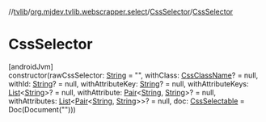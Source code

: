 //[tvlib](../../../index.md)/[org.mjdev.tvlib.webscrapper.select](../index.md)/[CssSelector](index.md)/[CssSelector](-css-selector.md)

# CssSelector

[androidJvm]\
constructor(rawCssSelector: [String](https://kotlinlang.org/api/latest/jvm/stdlib/kotlin/-string/index.html) = &quot;&quot;, withClass: [CssClassName](../index.md#-1154234121%2FClasslikes%2F-1596939238)? = null, withId: [String](https://kotlinlang.org/api/latest/jvm/stdlib/kotlin/-string/index.html)? = null, withAttributeKey: [String](https://kotlinlang.org/api/latest/jvm/stdlib/kotlin/-string/index.html)? = null, withAttributeKeys: [List](https://kotlinlang.org/api/latest/jvm/stdlib/kotlin.collections/-list/index.html)&lt;[String](https://kotlinlang.org/api/latest/jvm/stdlib/kotlin/-string/index.html)&gt;? = null, withAttribute: [Pair](https://kotlinlang.org/api/latest/jvm/stdlib/kotlin/-pair/index.html)&lt;[String](https://kotlinlang.org/api/latest/jvm/stdlib/kotlin/-string/index.html), [String](https://kotlinlang.org/api/latest/jvm/stdlib/kotlin/-string/index.html)&gt;? = null, withAttributes: [List](https://kotlinlang.org/api/latest/jvm/stdlib/kotlin.collections/-list/index.html)&lt;[Pair](https://kotlinlang.org/api/latest/jvm/stdlib/kotlin/-pair/index.html)&lt;[String](https://kotlinlang.org/api/latest/jvm/stdlib/kotlin/-string/index.html), [String](https://kotlinlang.org/api/latest/jvm/stdlib/kotlin/-string/index.html)&gt;&gt;? = null, doc: [CssSelectable](../-css-selectable/index.md) = Doc(Document(&quot;&quot;)))
